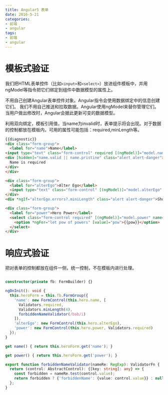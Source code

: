 ```yaml
---
title: Angular5 表单
date: 2016-5-21
categories:
- 前端
- angular
tags:
- 前端
- angular
---
```

# 模板式验证

我们把HTML表单控件（比如``<input>``和``<select>``）放进组件模板中，并用ngModel等指令把它们绑定到组件中数据模型的属性上。

不用自己创建Angular表单控件对象。Angular指令会使用数据绑定中的信息创建它们。 我们不用自己推送和拉取数据。Angular使用ngModel来替你管理它们。 当用户做出修改时，Angular会据此更新可变的数据模型。
<!-- more -->
利用双向绑定，模板引用值，当name为invalid时，表单提示将会出现。对于数据的控制都放在模板内，可用的属性可能包括：required,minLength等。
``` html
{{diagnostic}}
<div class="form-group">
  <label for="name">Name</label>
<input type="text" class="form-control" required [(ngModel)]="model.name" name="name" #name="ngModel">
<div [hidden]="name.valid || name.pristine" class="alert alert-danger">
  Name is required
</div>
</div>

<div class="form-group">
  <label for="alterEgo">Alter Ego</label>
  <input type="text" class="form-control" [(ngModel)]="model.alterEgo" miniLength="3" name="alterEgo" #alterEgo>
</div>
<div *ngIf="alterEgo.errors?.miniLength" class="alert alert-danger">Should be at least 3 characters</div>

<div class="form-group">
  <label for="power">Hero Power</label>
  <select class="form-control required" [(ngModel)]="model.power" name="power">
    <option *ngFor="let pow of powers" [value]="pow">{{pow}}</option>
  </select>
</div>
```
# 响应式验证

把对表单的控制都放在组件一侧，统一控制，不在模板内进行处理。
``` typescript

constructor(private fb: FormBuilder) {}

ngOnInit(): void {
  this.heroForm = this.fb.FormGroup({
    'name': new FormControl(this.hero.name, [
      Validators.required,
      Validators.minLength(4),
      forbiddenNameValidator(/bob/i)
    ]),
    'alterEgo': new FormControl(this.hero.alterEgo),
    'power': new FormControl(this.hero.power, Validators.required)
  });
}

get name() { return this.heroForm.get('name'); }

get power() { return this.heroForm.get('power'); }

export function forbiddenNameValidator(nameRe: RegExp): ValidatorFn {
  return (control: AbstractControl): {[key: string]: any} => {
    const forbidden = nameRe.test(control.value);
    return forbidden ? {'forbiddenName': {value: control.value}} : null;
  };
}
```